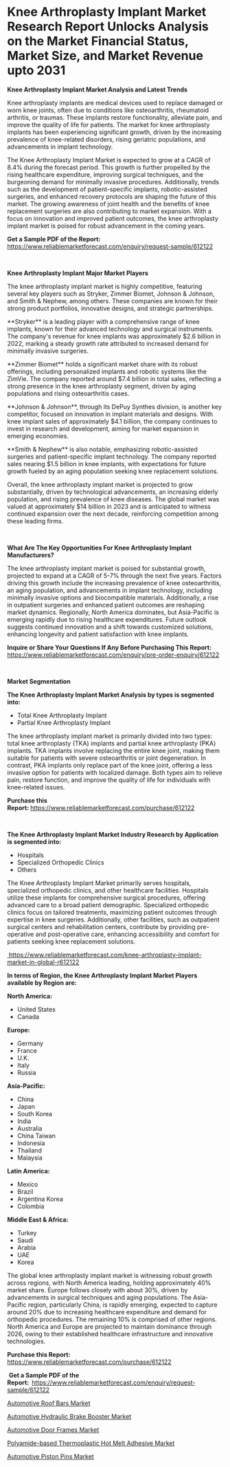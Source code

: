 <p><h1>Knee Arthroplasty Implant Market Research Report Unlocks Analysis on the Market Financial Status, Market Size, and Market Revenue upto 2031</h1></p><p><strong>Knee Arthroplasty Implant Market Analysis and Latest Trends</strong></p>
<p><p>Knee arthroplasty implants are medical devices used to replace damaged or worn knee joints, often due to conditions like osteoarthritis, rheumatoid arthritis, or traumas. These implants restore functionality, alleviate pain, and improve the quality of life for patients. The market for knee arthroplasty implants has been experiencing significant growth, driven by the increasing prevalence of knee-related disorders, rising geriatric populations, and advancements in implant technology.</p><p>The Knee Arthroplasty Implant Market is expected to grow at a CAGR of 8.4% during the forecast period. This growth is further propelled by the rising healthcare expenditure, improving surgical techniques, and the burgeoning demand for minimally invasive procedures. Additionally, trends such as the development of patient-specific implants, robotic-assisted surgeries, and enhanced recovery protocols are shaping the future of this market. The growing awareness of joint health and the benefits of knee replacement surgeries are also contributing to market expansion. With a focus on innovation and improved patient outcomes, the knee arthroplasty implant market is poised for robust advancement in the coming years.</p></p>
<p><strong>Get a Sample PDF of the Report:&nbsp;</strong> <a href="https://www.reliablemarketforecast.com/enquiry/request-sample/612122?utm_campaign=1134&utm_medium=2&utm_source=Github&utm_content=ia&utm_term=10122024&utm_id=knee-arthroplasty-implant">https://www.reliablemarketforecast.com/enquiry/request-sample/612122</a></p>
<p>&nbsp;</p>
<p><strong>Knee Arthroplasty Implant Major Market Players</strong></p>
<p><p>The knee arthroplasty implant market is highly competitive, featuring several key players such as Stryker, Zimmer Biomet, Johnson & Johnson, and Smith & Nephew, among others. These companies are known for their strong product portfolios, innovative designs, and strategic partnerships.</p><p>**Stryker** is a leading player with a comprehensive range of knee implants, known for their advanced technology and surgical instruments. The company's revenue for knee implants was approximately $2.6 billion in 2022, marking a steady growth rate attributed to increased demand for minimally invasive surgeries.</p><p>**Zimmer Biomet** holds a significant market share with its robust offerings, including personalized implants and robotic systems like the ZimVie. The company reported around $7.4 billion in total sales, reflecting a strong presence in the knee arthroplasty segment, driven by aging populations and rising osteoarthritis cases.</p><p>**Johnson & Johnson**, through its DePuy Synthes division, is another key competitor, focused on innovation in implant materials and designs. With knee implant sales of approximately $4.1 billion, the company continues to invest in research and development, aiming for market expansion in emerging economies.</p><p>**Smith & Nephew** is also notable, emphasizing robotic-assisted surgeries and patient-specific implant technology. The company reported sales nearing $1.5 billion in knee implants, with expectations for future growth fueled by an aging population seeking knee replacement solutions.</p><p>Overall, the knee arthroplasty implant market is projected to grow substantially, driven by technological advancements, an increasing elderly population, and rising prevalence of knee diseases. The global market was valued at approximately $14 billion in 2023 and is anticipated to witness continued expansion over the next decade, reinforcing competition among these leading firms.</p></p>
<p>&nbsp;</p>
<p><strong>What Are The Key Opportunities For Knee Arthroplasty Implant Manufacturers?</strong></p>
<p><p>The knee arthroplasty implant market is poised for substantial growth, projected to expand at a CAGR of 5-7% through the next five years. Factors driving this growth include the increasing prevalence of knee osteoarthritis, an aging population, and advancements in implant technology, including minimally invasive options and biocompatible materials. Additionally, a rise in outpatient surgeries and enhanced patient outcomes are reshaping market dynamics. Regionally, North America dominates, but Asia-Pacific is emerging rapidly due to rising healthcare expenditures. Future outlook suggests continued innovation and a shift towards customized solutions, enhancing longevity and patient satisfaction with knee implants.</p></p>
<p><strong>Inquire or Share Your Questions If Any Before Purchasing This Report:</strong> <a href="https://www.reliablemarketforecast.com/enquiry/pre-order-enquiry/612122?utm_campaign=1134&utm_medium=2&utm_source=Github&utm_content=ia&utm_term=10122024&utm_id=knee-arthroplasty-implant">https://www.reliablemarketforecast.com/enquiry/pre-order-enquiry/612122</a></p>
<p>&nbsp;</p>
<p><strong>Market Segmentation</strong></p>
<p><strong>The Knee Arthroplasty Implant Market Analysis by types is segmented into:</strong></p>
<p><ul><li>Total Knee Arthroplasty Implant</li><li>Partial Knee Arthroplasty Implant</li></ul></p>
<p><p>The knee arthroplasty implant market is primarily divided into two types: total knee arthroplasty (TKA) implants and partial knee arthroplasty (PKA) implants. TKA implants involve replacing the entire knee joint, making them suitable for patients with severe osteoarthritis or joint degeneration. In contrast, PKA implants only replace part of the knee joint, offering a less invasive option for patients with localized damage. Both types aim to relieve pain, restore function, and improve the quality of life for individuals with knee-related issues.</p></p>
<p><strong>Purchase this Report:&nbsp;</strong><a href="https://www.reliablemarketforecast.com/purchase/612122?utm_campaign=1134&utm_medium=2&utm_source=Github&utm_content=ia&utm_term=10122024&utm_id=knee-arthroplasty-implant">https://www.reliablemarketforecast.com/purchase/612122</a></p>
<p>&nbsp;</p>
<p><strong>The Knee Arthroplasty Implant Market Industry Research by Application is segmented into:</strong></p>
<p><ul><li>Hospitals</li><li>Specialized Orthopedic Clinics</li><li>Others</li></ul></p>
<p><p>The Knee Arthroplasty Implant Market primarily serves hospitals, specialized orthopedic clinics, and other healthcare facilities. Hospitals utilize these implants for comprehensive surgical procedures, offering advanced care to a broad patient demographic. Specialized orthopedic clinics focus on tailored treatments, maximizing patient outcomes through expertise in knee surgeries. Additionally, other facilities, such as outpatient surgical centers and rehabilitation centers, contribute by providing pre-operative and post-operative care, enhancing accessibility and comfort for patients seeking knee replacement solutions.</p></p>
<p><a href="https://www.reliablemarketforecast.com/knee-arthroplasty-implant-market-in-global-r612122?utm_campaign=1134&utm_medium=2&utm_source=Github&utm_content=ia&utm_term=10122024&utm_id=knee-arthroplasty-implant">&nbsp;https://www.reliablemarketforecast.com/knee-arthroplasty-implant-market-in-global-r612122</a></p>
<p><strong>In terms of Region, the Knee Arthroplasty Implant Market Players available by Region are:</strong></p>
<p>
    <p> <strong> North America: </strong>
        <ul>
            <li>United States</li>
            <li>Canada</li>
        </ul>
        </p> 
    <p> <strong> Europe: </strong>
        <ul>
            <li>Germany</li>
            <li>France</li>
            <li>U.K.</li>
            <li>Italy</li>
            <li>Russia</li>
        </ul>
        </p> 
    <p> <strong> Asia-Pacific: </strong>
        <ul>
            <li>China</li>
            <li>Japan</li>
            <li>South Korea</li>
            <li>India</li>
            <li>Australia</li>
            <li>China Taiwan</li>
            <li>Indonesia</li>
            <li>Thailand</li>
            <li>Malaysia</li>
        </ul>
        </p> 
    <p> <strong> Latin America: </strong>
        <ul>
            <li>Mexico</li>
            <li>Brazil</li>
            <li>Argentina Korea</li>
            <li>Colombia</li>
        </ul>
        </p> 
    <p> <strong> Middle East & Africa: </strong>
        <ul>
            <li>Turkey</li>
            <li>Saudi</li>
            <li>Arabia</li>
            <li>UAE</li>
            <li>Korea</li>
        </ul>
    </p>
    </p>
<p><p>The global knee arthroplasty implant market is witnessing robust growth across regions, with North America leading, holding approximately 40% market share. Europe follows closely with about 30%, driven by advancements in surgical techniques and aging populations. The Asia-Pacific region, particularly China, is rapidly emerging, expected to capture around 20% due to increasing healthcare expenditure and demand for orthopedic procedures. The remaining 10% is comprised of other regions. North America and Europe are projected to maintain dominance through 2026, owing to their established healthcare infrastructure and innovative technologies.</p></p>
<p><strong>Purchase this Report: </strong><a href="https://www.reliablemarketforecast.com/purchase/612122?utm_campaign=1134&utm_medium=2&utm_source=Github&utm_content=ia&utm_term=10122024&utm_id=knee-arthroplasty-implant">https://www.reliablemarketforecast.com/purchase/612122</a></p>
<p>&nbsp;<strong>Get a Sample PDF of the Report:&nbsp;&nbsp;</strong><a href="https://www.reliablemarketforecast.com/enquiry/request-sample/612122?utm_campaign=1134&utm_medium=2&utm_source=Github&utm_content=ia&utm_term=10122024&utm_id=knee-arthroplasty-implant">https://www.reliablemarketforecast.com/enquiry/request-sample/612122</a></p>
<p><strong></strong></p>
<p><p><a href="https://www.linkedin.com/pulse/market-trends-report-analyzing-automotive-roof-bars-markets-size-yjzof?utm_campaign=1134&utm_medium=2&utm_source=Github&utm_content=ia&utm_term=10122024&utm_id=knee-arthroplasty-implant">Automotive Roof Bars Market</a></p><p><a href="https://www.linkedin.com/pulse/comprehensive-report-automotive-hydraulic-brake-booster-market-2ecrf?utm_campaign=1134&utm_medium=2&utm_source=Github&utm_content=ia&utm_term=10122024&utm_id=knee-arthroplasty-implant">Automotive Hydraulic Brake Booster Market</a></p><p><a href="https://www.linkedin.com/pulse/automotive-door-frames-market-forecasted-considering-factors-5e7ue?utm_campaign=1134&utm_medium=2&utm_source=Github&utm_content=ia&utm_term=10122024&utm_id=knee-arthroplasty-implant">Automotive Door Frames Market</a></p><p><a href="https://github.com/BryceTownsendr/Market-Research-Report-List-7/blob/main/polyamide-based-thermoplastic-hot-melt-adhesive-market.md?utm_campaign=1134&utm_medium=2&utm_source=Github&utm_content=ia&utm_term=10122024&utm_id=knee-arthroplasty-implant">Polyamide-based Thermoplastic Hot Melt Adhesive Market</a></p><p><a href="https://www.linkedin.com/pulse/automotive-piston-pins-market-revenue-forecast-based-industry-yqmef?utm_campaign=1134&utm_medium=2&utm_source=Github&utm_content=ia&utm_term=10122024&utm_id=knee-arthroplasty-implant">Automotive Piston Pins Market</a></p></p>